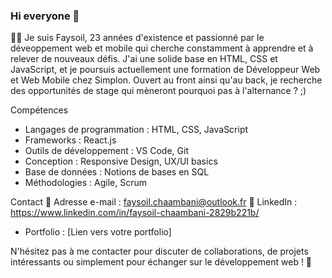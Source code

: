 ### Hi everyone 👋

👨‍💻 Je suis Faysoil, 23 années d'existence et passionné par le déveoppement web et mobile qui cherche constamment à apprendre et à relever de nouveaux défis. J'ai une solide base en HTML, CSS et JavaScript, et 
je poursuis actuellement une formation de Développeur Web et Web Mobile chez Simplon.
Ouvert au front ainsi qu'au back, je recherche des opportunités de stage qui mèneront pourquoi pas à l'alternance ? ;)

Compétences
- Langages de programmation : HTML, CSS, JavaScript
- Frameworks : React.js
- Outils de développement : VS Code, Git
- Conception : Responsive Design, UX/UI basics
- Base de données : Notions de bases en SQL
- Méthodologies : Agile, Scrum

Contact
📧 Adresse e-mail : faysoil.chaambani@outlook.fr
🔎 LinkedIn : https://www.linkedin.com/in/faysoil-chaambani-2829b221b/
- Portfolio : [Lien vers votre portfolio]
  
N'hésitez pas à me contacter pour discuter de collaborations, de projets intéressants ou simplement pour échanger sur le développement web ! 🚀
